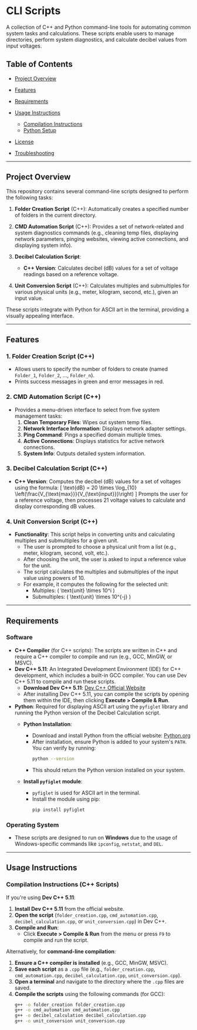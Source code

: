 # CLI Scripts

A collection of C++ and Python command-line tools for automating common system tasks and calculations. These scripts enable users to manage directories, perform system diagnostics, and calculate decibel values from input voltages.

## Table of Contents

- [Project Overview](#project-overview)
- [Features](#features)
- [Requirements](#requirements)
- [Usage Instructions](#usage-instructions)
  - [Compilation Instructions](#compilation-instructions)
  - [Python Setup](#python-setup)
  
- [License](#license)
- [Troubleshooting](#troubleshooting)

---

## Project Overview

This repository contains several command-line scripts designed to perform the following tasks:

1. **Folder Creation Script** (C++): Automatically creates a specified number of folders in the current directory.
2. **CMD Automation Script** (C++): Provides a set of network-related and system diagnostics commands (e.g., cleaning temp files, displaying network parameters, pinging websites, viewing active connections, and displaying system info).
3. **Decibel Calculation Script**:
   - **C++ Version**: Calculates decibel (dB) values for a set of voltage readings based on a reference voltage.
   
4. **Unit Conversion Script** (C++): Calculates multiples and submultiples for various physical units (e.g., meter, kilogram, second, etc.), given an input value.

These scripts integrate with Python for ASCII art in the terminal, providing a visually appealing interface.

---

## Features

### 1. Folder Creation Script (C++)
- Allows users to specify the number of folders to create (named `Folder_1`, `Folder_2`, ..., `Folder_n`).
- Prints success messages in green and error messages in red.

### 2. CMD Automation Script (C++)
- Provides a menu-driven interface to select from five system management tasks:
  1. **Clean Temporary Files**: Wipes out system temp files.
  2. **Network Interface Information**: Displays network adapter settings.
  3. **Ping Command**: Pings a specified domain multiple times.
  4. **Active Connections**: Displays statistics for active network connections.
  5. **System Info**: Outputs detailed system information.

### 3. Decibel Calculation Script (C++)
- **C++ Version**: Computes the decibel (dB) values for a set of voltages using the formula:
  \[
  \text{dB} = 20 \times \log_{10} \left(\frac{V_{\text{max}}}{V_{\text{input}}}\right)
  \]
  Prompts the user for a reference voltage, then processes 21 voltage values to calculate and display corresponding dB values.

### 4. Unit Conversion Script (C++)
- **Functionality**: This script helps in converting units and calculating multiples and submultiples for a given unit.
  - The user is prompted to choose a physical unit from a list (e.g., meter, kilogram, second, volt, etc.).
  - After choosing the unit, the user is asked to input a reference value for the unit.
  - The script calculates the multiples and submultiples of the input value using powers of 10.
  - For example, it computes the following for the selected unit:
    - Multiples: \( \text{unit} \times 10^i \)
    - Submultiples: \( \text{unit} \times 10^{-j} \)

---

## Requirements

### Software
- **C++ Compiler** (for C++ scripts): The scripts are written in C++ and require a C++ compiler to compile and run (e.g., GCC, MinGW, or MSVC).
- **Dev C++ 5.11**: An Integrated Development Environment (IDE) for C++ development, which includes a built-in GCC compiler. You can use Dev C++ 5.11 to compile and run these scripts.
  - **Download Dev C++ 5.11**: [Dev C++ Official Website](https://www.bloodshed.net/devcpp.html)
  - After installing Dev C++ 5.11, you can compile the scripts by opening them within the IDE, then clicking **Execute > Compile & Run**.
- **Python**: Required for displaying ASCII art using the `pyfiglet` library and running the Python version of the Decibel Calculation script.
  - **Python Installation**:
    - Download and install Python from the official website: [Python.org](https://www.python.org/downloads/)
    - After installation, ensure Python is added to your system's `PATH`. You can verify by running:
      ```bash
      python --version
      ```
    - This should return the Python version installed on your system.

  - **Install `pyfiglet` module**:
    - `pyfiglet` is used for ASCII art in the terminal.
    - Install the module using pip:
      ```bash
      pip install pyfiglet
      ```

### Operating System
- These scripts are designed to run on **Windows** due to the usage of Windows-specific commands like `ipconfig`, `netstat`, and `DEL`.

---

## Usage Instructions

### Compilation Instructions (C++ Scripts)

If you're using **Dev C++ 5.11**:
1. **Install Dev C++ 5.11** from the official website.
2. **Open the script** (`folder_creation.cpp`, `cmd_automation.cpp`, `decibel_calculation.cpp`, or `unit_conversion.cpp`) in Dev C++.
3. **Compile and Run**:
   - Click **Execute > Compile & Run** from the menu or press `F9` to compile and run the script.

Alternatively, for **command-line compilation**:
1. **Ensure a C++ compiler is installed** (e.g., GCC, MinGW, MSVC).
2. **Save each script** as a `.cpp` file (e.g., `folder_creation.cpp`, `cmd_automation.cpp`, `decibel_calculation.cpp`, `unit_conversion.cpp`).
3. **Open a terminal** and navigate to the directory where the `.cpp` files are saved.
4. **Compile the scripts** using the following commands (for GCC):
   ```bash
   g++ -o folder_creation folder_creation.cpp
   g++ -o cmd_automation cmd_automation.cpp
   g++ -o decibel_calculation decibel_calculation.cpp
   g++ -o unit_conversion unit_conversion.cpp
